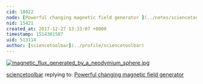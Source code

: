 ```yaml
---
cid: 18022
node: [Powerful changing magnetic field generator ](../notes/sciencetoolbar/12-22-2017/pwerful-changing-magnetic-field-generator)
nid: 15421
created_at: 2017-12-27 13:33:07 +0000
timestamp: 1514381587
uid: 513114
author: [sciencetoolbar](../profile/sciencetoolbar)
---
```


[![magnetic_flux_generated_by_a_neodymium_sphere.jpg](https://publiclab.org/system/images/photos/000/023/040/large/magnetic_flux_generated_by_a_neodymium_sphere.jpg)](https://publiclab.org/system/images/photos/000/023/040/original/magnetic_flux_generated_by_a_neodymium_sphere.jpg)



[sciencetoolbar](../profile/sciencetoolbar) replying to: [Powerful changing magnetic field generator ](../notes/sciencetoolbar/12-22-2017/pwerful-changing-magnetic-field-generator)

